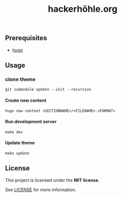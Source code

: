 <div align="center">
  <h1>hackerhöhle.org</h1>
</div>
<br />

## Prerequisites
- [hugo](https://gohugo.io/)
## Usage
### clone theme
```
git submodule update --init --recursive
```
#### Create new content
```
hugo new content <SECTIONNAME>/<FILENAME>.<FORMAT>
```
#### Run development server
```
make dev
```
#### Update theme
```
make update
```

## License

This project is licensed under the **MIT license**.

See [LICENSE](LICENSE) for more information.
